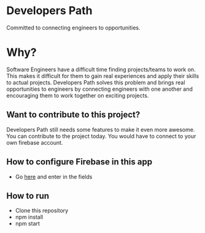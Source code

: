# Developers Path
Committed to connecting engineers to opportunities.

# Why?
Software Engineers have a difficult time finding projects/teams to work on. This makes it difficult for them to gain real experiences and apply their skills to actual projects. Developers Path solves this problem and brings real opportunities to engineers by connecting engineers with one another and encouraging them to work together on exciting projects.

## Want to contribute to this project? 
Developers Path still needs some features to make it even more awesome. You can contribute to the project today. You would have to connect to your own firebase account.

## How to configure Firebase in this app
- Go [here](https://github.com/sulaimanh/developerspath/blob/master/src/firebase.js) and enter in the fields

## How to run
 - Clone this repository
 - npm install
 - npm start
